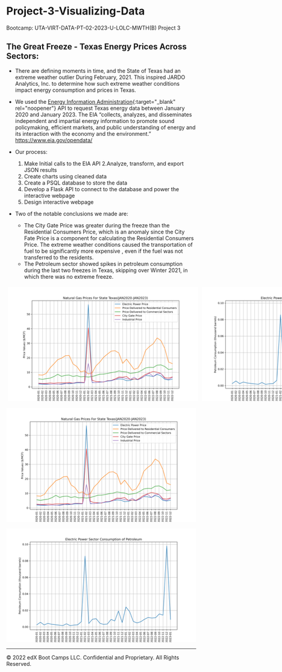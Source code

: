 # Project-3-Visualizing-Data
Bootcamp: UTA-VIRT-DATA-PT-02-2023-U-LOLC-MWTH(B) Project 3

## The Great Freeze - Texas Energy Prices Across Sectors:
- There are defining moments in time, and the State of Texas had an extreme weather outlier During February, 2021. This inspired JARDO Analytics, Inc. to determine how such extreme weather conditions impact energy consumption and prices in Texas.
- We used the [Energy Information Administration](<https://www.eia.gov/opendata/>){:target="_blank" rel="noopener"} API to request Texas energy data between January 2020 and January 2023. The EIA “collects, analyzes, and disseminates independent and impartial energy information to promote sound policymaking, efficient markets, and public understanding of energy and its interaction with the economy and the environment.” <https://www.eia.gov/opendata/>

- Our process:
  1. Make Initial calls to the EIA API
  2.Analyze, transform, and export JSON results
  3. Create charts using cleaned data
  4. Create a PSQL database to store the data
  5. Develop a Flask API to connect to the database and power the interactive webpage
  6. Design interactive webpage
 
- Two of the notable conclusions we made are:
  - The City Gate Price was greater during the freeze than the Residential Consumers Price, which is an anomaly since the City Fate Price is a component for calculating the Residential Consumers Price. The extreme weather conditions caused the transportation of fuel to be significantly more expensive , even if the fuel was not transferred to the residents.
  - The Petroleum sector showed spikes in petroleum consumption during the last two freezes in Texas, skipping over Winter 2021, in which there was no extreme freeze.

<div style="display:flex;">
  <img src="https://github.com/DataScience-Skills/Project-3-Visualizing-Data/raw/main/Images/ng_prices.png" style="flex: 50%; padding: 5px;">
  <img src="https://github.com/DataScience-Skills/Project-3-Visualizing-Data/raw/main/Images/petroleum_consumption.png" style="flex: 50%; padding: 5px;">
</div>

![Natural Gas Prices](https://github.com/DataScience-Skills/Project-3-Visualizing-Data/raw/main/Images/ng_prices.png)

![Petroleum Consumption](https://github.com/DataScience-Skills/Project-3-Visualizing-Data/raw/main/Images/petroleum_consumption.png)

---

© 2022 edX Boot Camps LLC. Confidential and Proprietary. All Rights Reserved.

